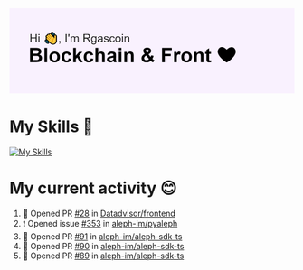 <!--
**Rgascoin/Rgascoin** is a ✨ _special_ ✨ repository because its `README.md` (this file) appears on your GitHub profile.
-->

![image info](./header.png)


# My Skills 🌟

[![My Skills](https://skillicons.dev/icons?i=solidity,nextjs,tailwind,react,nodejs,ts,docker,jest,py,postgres,git,bash,cpp)](https://skillicons.dev)


# My current activity 😊

<!--START_SECTION:activity-->
1. 💪 Opened PR [#28](https://github.com/Datadvisor/frontend/pull/28) in [Datadvisor/frontend](https://github.com/Datadvisor/frontend)
2. ❗️ Opened issue [#353](https://github.com/aleph-im/pyaleph/issues/353) in [aleph-im/pyaleph](https://github.com/aleph-im/pyaleph)
3. 💪 Opened PR [#91](https://github.com/aleph-im/aleph-sdk-ts/pull/91) in [aleph-im/aleph-sdk-ts](https://github.com/aleph-im/aleph-sdk-ts)
4. 💪 Opened PR [#90](https://github.com/aleph-im/aleph-sdk-ts/pull/90) in [aleph-im/aleph-sdk-ts](https://github.com/aleph-im/aleph-sdk-ts)
5. 💪 Opened PR [#89](https://github.com/aleph-im/aleph-sdk-ts/pull/89) in [aleph-im/aleph-sdk-ts](https://github.com/aleph-im/aleph-sdk-ts)
<!--END_SECTION:activity-->

